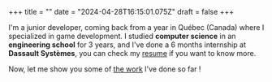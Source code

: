 +++
title = ""
date = "2024-04-28T16:15:01.075Z"
draft = false
+++


I'm a junior developer, coming back from a year in Québec (Canada) where I specialized in game development.
I studied **computer science** in an **engineering school** for 3 years, and I've done a 6 months internship at **Dassault Systèmes**, you can check my [resume](./cv2024fr.pdf) if you want to know more.

Now, let me show you some of [the work](projects/) I've done so far !